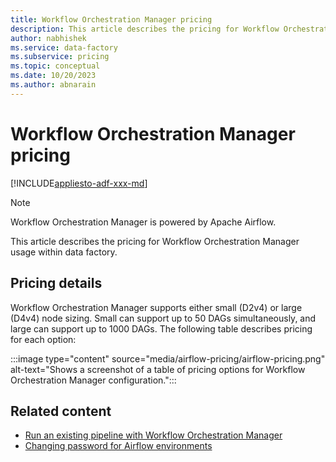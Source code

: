 ```yaml
---
title: Workflow Orchestration Manager pricing
description: This article describes the pricing for Workflow Orchestration Manager.
author: nabhishek
ms.service: data-factory
ms.subservice: pricing
ms.topic: conceptual
ms.date: 10/20/2023
ms.author: abnarain
---
```


# Workflow Orchestration Manager pricing

[!INCLUDE[appliesto-adf-xxx-md](includes/appliesto-adf-xxx-md.md)]

> [!NOTE]
> Workflow Orchestration Manager is powered by Apache Airflow.

This article describes the pricing for Workflow Orchestration Manager usage within data factory.

## Pricing details

Workflow Orchestration Manager supports either small (D2v4) or large (D4v4) node sizing.  Small can support up to 50 DAGs simultaneously, and large can support up to 1000 DAGs. The following table describes pricing for each option:

:::image type="content" source="media/airflow-pricing/airflow-pricing.png" alt-text="Shows a screenshot of a table of pricing options for Workflow Orchestration Manager configuration.":::

## Related content

- [Run an existing pipeline with Workflow Orchestration Manager](tutorial-run-existing-pipeline-with-airflow.md)
- [Changing password for Airflow environments](password-change-airflow.md)
